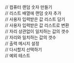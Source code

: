 // 컴퓨터 랜덤 숫자 만들기 <br>
// 리스트 배열에 랜덤 숫자 추가 <br>
// 사용자 입력받은 값 리스트 담기 <br>
// 사용자 입력받은 값 리스트로 변환 <br>
// 자리 상관없이 일치하는 값의 갯수 <br>
// 자리와 일치하는 값의 갯수 <br>
// 출력 메시지 설정 <br>
// 다시할지 선택하기 <br>
// 예외 테스트 <br>

